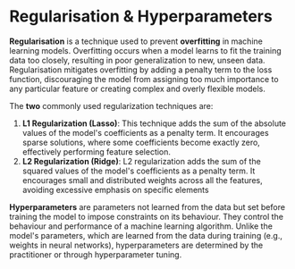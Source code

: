 # Regularisation & Hyperparameters

**Regularisation** is a technique used to prevent **overfitting** in machine learning models. Overfitting occurs when a model learns to fit the training data too closely, resulting in poor generalization to new, unseen data. Regularisation mitigates overfitting by adding a penalty term to the loss function, discouraging the model from assigning too much importance to any particular feature or creating complex and overly flexible models.

The **two** commonly used regularization techniques are:

1. **L1 Regularization (Lasso)**: This technique adds the sum of the absolute values of the model's coefficients as a penalty term. It encourages sparse solutions, where some coefficients become exactly zero, effectively performing feature selection.&#x20;
2. **L2 Regularization (Ridge)**: L2 regularization adds the sum of the squared values of the model's coefficients as a penalty term. It encourages small and distributed weights across all the features, avoiding excessive emphasis on specific elements

**Hyperparameters** are parameters not learned from the data but set before training the model to impose constraints on its behaviour. They control the behaviour and performance of a machine learning algorithm. Unlike the model's parameters, which are learned from the data during training (e.g., weights in neural networks), hyperparameters are determined by the practitioner or through hyperparameter tuning.
